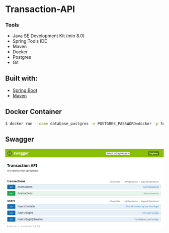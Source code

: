 
# Transaction-API


### Tools

- Java SE Development Kit (min 8.0)
- Spring Tools IDE
- Maven
- Docker
- Postgres
- Git

## Built with:

- [Spring Boot](https://spring.io/projects/spring-boot)
- [Maven](https://maven.apache.org/)


## Docker Container

```sh
$ docker run --name database_postgres -e POSTGRES_PASSWORD=docker -p 5432:5432 -d postgres
```

## Swagger

<img src="img/screen.PNG">
